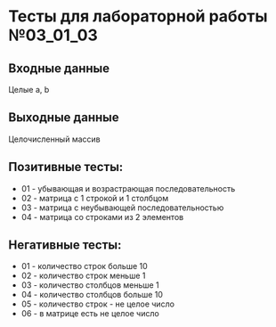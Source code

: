 # Тесты для лабораторной работы №03_01_03

## Входные данные
Целые a, b

## Выходные данные
Целочисленный массив

## Позитивные тесты:
- 01 - убывающая и возрастрающая последовательность
- 02 - матрица с 1 строкой и 1 столбцом
- 03 - матрица с неубывающей последовательностью
- 04 - матрица со строками из 2 элементов

## Негативные тесты:
- 01 - количество строк больше 10
- 02 - количество строк меньше 1
- 03 - количество столбцов меньше 1
- 04 - количество столбцов больше 10
- 05 - количество строк - не целое число
- 06 - в матрице есть не целое число
